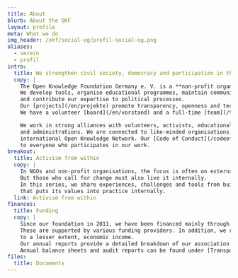 ```yaml
---
title: About
blurb: About the OKF
layout: profile
meta: What we do
img_header: /okf/social-og/profil-social-og.png
aliases:
  - verein
  - profil
intro:
  title: We strengthen civil society, democracy and participation in the digital age.
  copy: |
    The Open Knowledge Foundation Germany e. V. is a **non-profit organisation** based in Berlin.
    We develop tools, organise educational programmes, maintain communities, initiate campaigns
    and contribute our expertise to political processes.
    Our [projects](/en/projekte) promote transparency, openness and technological sovereignty.
    We have a volunteer [board](/en/vorstand) and a full-time [team](/team).

    We work in strong alliances with volunteers, activists, educational initiatives
    and administrations. We are connected to like-minded organisations, including the
    international Open Knowledge Network. Our [Code of Conduct](/codeofconduct) applies
    to everyone who participates in our work.
breakout:
  title: Activism from within
  copy: |
    In NGOs and non-profit organisations, the focus is often on external impact.
    But those who call for change must also live it internally.
    In this series, we share experiences, challenges and tools from building an organisation
    that puts its values into practice internally.
  link: Activism from within
finances:
  title: Funding
  copy: |
    Since our foundation in 2011, we have been financed mainly through projects.
    These are supported by various funding providers. In addition, we receive donations and,
    to a lesser extent, economic income.
    Our annual reports provide a detailed breakdown of our association's finances for each year.
    Annual balance sheets and audit reports can be found under [Transparency](/en/transparenz#finances).
files:
  title: Documents
---
```

